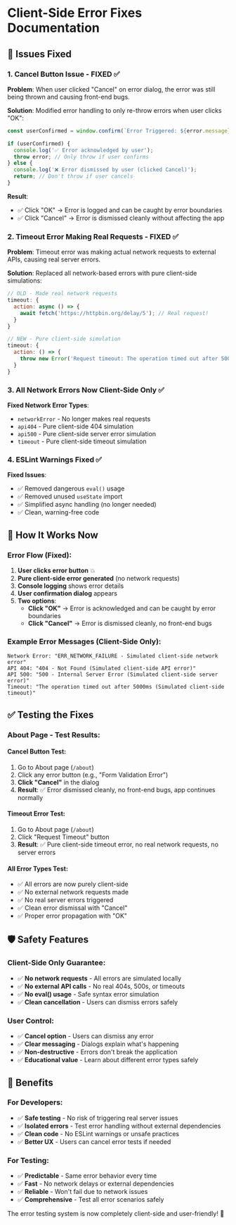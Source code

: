 # Client-Side Error Fixes Documentation

## 🔧 Issues Fixed

### 1. **Cancel Button Issue - FIXED ✅**
**Problem**: When user clicked "Cancel" on error dialog, the error was still being thrown and causing front-end bugs.

**Solution**: Modified error handling to only re-throw errors when user clicks "OK":
```javascript
const userConfirmed = window.confirm(`Error Triggered: ${error.message}...`);

if (userConfirmed) {
  console.log('✅ Error acknowledged by user');
  throw error; // Only throw if user confirms
} else {
  console.log('❌ Error dismissed by user (clicked Cancel)');
  return; // Don't throw if user cancels
}
```

**Result**: 
- ✅ Click "OK" → Error is logged and can be caught by error boundaries
- ✅ Click "Cancel" → Error is dismissed cleanly without affecting the app

### 2. **Timeout Error Making Real Requests - FIXED ✅**
**Problem**: Timeout error was making actual network requests to external APIs, causing real server errors.

**Solution**: Replaced all network-based errors with pure client-side simulations:
```javascript
// OLD - Made real network requests
timeout: {
  action: async () => {
    await fetch('https://httpbin.org/delay/5'); // Real request!
  }
}

// NEW - Pure client-side simulation
timeout: {
  action: () => {
    throw new Error('Request timeout: The operation timed out after 5000ms (Simulated client-side timeout)');
  }
}
```

### 3. **All Network Errors Now Client-Side Only ✅**
**Fixed Network Error Types**:
- `networkError` - No longer makes real requests
- `api404` - Pure client-side 404 simulation
- `api500` - Pure client-side server error simulation  
- `timeout` - Pure client-side timeout simulation

### 4. **ESLint Warnings Fixed ✅**
**Fixed Issues**:
- ✅ Removed dangerous `eval()` usage
- ✅ Removed unused `useState` import
- ✅ Simplified async handling (no longer needed)
- ✅ Clean, warning-free code

## 🎯 How It Works Now

### **Error Flow (Fixed)**:
1. **User clicks error button** 💥
2. **Pure client-side error generated** (no network requests)
3. **Console logging** shows error details
4. **User confirmation dialog** appears
5. **Two options**:
   - **Click "OK"** → Error is acknowledged and can be caught by error boundaries
   - **Click "Cancel"** → Error is dismissed cleanly, no front-end bugs

### **Example Error Messages (Client-Side Only)**:
```
Network Error: "ERR_NETWORK_FAILURE - Simulated client-side network error"
API 404: "404 - Not Found (Simulated client-side API error)"  
API 500: "500 - Internal Server Error (Simulated client-side server error)"
Timeout: "The operation timed out after 5000ms (Simulated client-side timeout)"
```

## ✅ Testing the Fixes

### **About Page - Test Results**:

#### **Cancel Button Test**:
1. Go to About page (`/about`)
2. Click any error button (e.g., "Form Validation Error")
3. **Click "Cancel"** in the dialog
4. **Result**: ✅ Error dismissed cleanly, no front-end bugs, app continues normally

#### **Timeout Error Test**:
1. Go to About page (`/about`)
2. Click "Request Timeout" button
3. **Result**: ✅ Pure client-side timeout error, no real network requests, no server errors

#### **All Error Types Test**:
- ✅ All errors are now purely client-side
- ✅ No external network requests made
- ✅ No real server errors triggered
- ✅ Clean error dismissal with "Cancel"
- ✅ Proper error propagation with "OK"

## 🛡️ Safety Features

### **Client-Side Only Guarantee**:
- ✅ **No network requests** - All errors are simulated locally
- ✅ **No external API calls** - No real 404s, 500s, or timeouts
- ✅ **No eval() usage** - Safe syntax error simulation
- ✅ **Clean cancellation** - Users can dismiss errors safely

### **User Control**:
- ✅ **Cancel option** - Users can dismiss any error
- ✅ **Clear messaging** - Dialogs explain what's happening
- ✅ **Non-destructive** - Errors don't break the application
- ✅ **Educational value** - Learn about different error types safely

## 🚀 Benefits

### **For Developers**:
- ✅ **Safe testing** - No risk of triggering real server issues
- ✅ **Isolated errors** - Test error handling without external dependencies
- ✅ **Clean code** - No ESLint warnings or unsafe practices
- ✅ **Better UX** - Users can cancel error tests if needed

### **For Testing**:
- ✅ **Predictable** - Same error behavior every time
- ✅ **Fast** - No network delays or external dependencies
- ✅ **Reliable** - Won't fail due to network issues
- ✅ **Comprehensive** - Test all error scenarios safely

The error testing system is now completely client-side and user-friendly! 🎉
